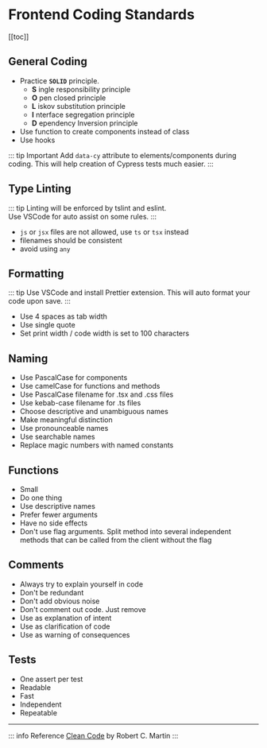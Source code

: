 # Frontend Coding Standards

[[toc]]

## General Coding

- Practice __`SOLID`__ principle.
    - __S__ ingle responsibility principle
    - __O__ pen closed principle
    - __L__ iskov substitution principle
    - __I__ nterface segregation principle
    - __D__ ependency Inversion principle
- Use function to create components instead of class
- Use hooks

::: tip Important
Add `data-cy` attribute to elements/components during coding. This will help creation of Cypress tests much easier.
:::

## Type Linting

::: tip
Linting will be enforced by tslint and eslint.
<br>
Use VSCode for auto assist on some rules.
:::

- `js` or `jsx` files are not allowed, use `ts` or `tsx` instead
- filenames should be consistent
- avoid using `any`

## Formatting

::: tip
Use VSCode and install Prettier extension. This will auto format your code upon save.
:::

- Use 4 spaces as tab width
- Use single quote
- Set print width / code width is set to 100 characters

## Naming

- Use PascalCase for components
- Use camelCase for functions and methods
- Use PascalCase filename for .tsx and .css files
- Use kebab-case filename for .ts files
- Choose descriptive and unambiguous names
- Make meaningful distinction
- Use pronounceable names
- Use searchable names
- Replace magic numbers with named constants

## Functions

- Small
- Do one thing
- Use descriptive names
- Prefer fewer arguments
- Have no side effects
- Don't use flag arguments. Split method into several independent methods that can be called from the client without the flag

## Comments

- Always try to explain yourself in code
- Don't be redundant
- Don't add obvious noise
- Don't comment out code. Just remove
- Use as explanation of intent
- Use as clarification of code
- Use as warning of consequences

## Tests

- One assert per test
- Readable
- Fast
- Independent
- Repeatable

---

::: info Reference
[Clean Code](https://gist.github.com/wojteklu/73c6914cc446146b8b533c0988cf8d29) by Robert C. Martin
:::